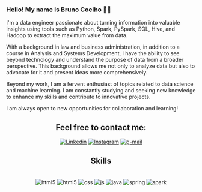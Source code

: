 

### Hello! My name is Bruno Coelho 👋🏾


I'm a data engineer passionate about turning information into valuable insights using tools such as Python, Spark, PySpark, SQL, Hive, and Hadoop to extract the maximum value from data.

With a background in law and business administration, in addition to a course in Analysis and Systems Development, I have the ability to see beyond technology and understand the purpose of data from a broader perspective. This background allows me not only to analyze data but also to advocate for it and present ideas more comprehensively.

Beyond my work, I am a fervent enthusiast of topics related to data science and machine learning. I am constantly studying and seeking new knowledge to enhance my skills and contribute to innovative projects.

I am always open to new opportunities for collaboration and learning!
<div align="center">
    
## Feel free to contact me:

[![Linkedin](https://img.shields.io/badge/LinkedIn-0077B5?style=for-the-badge&logo=linkedin&logoColor=white)](https://www.linkedin.com/in/bruno-coelho-440780124/?locale=en_US)
[![Instagram](https://img.shields.io/badge/Instagram-E4405F?style=for-the-badge&logo=instagram&logoColor=white
)](https://www.instagram.com/brunocoleho/)
[![g-mail](https://img.shields.io/badge/Gmail-D14836?style=for-the-badge&logo=gmail&logoColor=white
)](cesar.coelho.bruno@gmail.com)


## Skills
<div style="display: inline_block"><br/>
    <img align="center" alt ="html5" src="https://img.shields.io/badge/Python-3776AB?style=for-the-badge&logo=python&logoColor=white"/>
    <img align="center" alt ="html5" src=https://img.shields.io/badge/HTML5-E34F26?style=for-the-badge&logo=html5&logoColor=white/>
    <img align="center" alt ="css" src=https://img.shields.io/badge/CSS3-1572B6?style=for-the-badge&logo=css3&logoColor=white/>
    <img align="center" alt ="js" src=https://img.shields.io/badge/JavaScript-323330?style=for-the-badge&logo=javascript&logoColor=white/>
    <img align="center" alt ="java" src=https://img.shields.io/badge/Java-ED8B00?style=for-the-badge&logo=openjdk&logoColor=white/>
    <img align="center" alt ="spring" src=https://img.shields.io/badge/Spring-6DB33F?style=for-the-badge&logo=spring&logoColor=white/>
    <img align="center" alt ="spark" src=https://img.shields.io/badge/Spark%20AR-FF5C83?style=for-the-badge&logo=Spark AR&logoColor=white
/>


</div>




